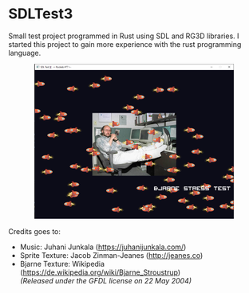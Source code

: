 # SDLTest3
Small test project programmed in Rust using SDL and RG3D libraries. I started this project to gain more experience with the rust programming language.

<p align="center">
 <img src="https://raw.githubusercontent.com/gpietz/SDLTest3/master/resources/gfx/screenshot.png" />
</p>
 
Credits goes to:
* Music: Juhani Junkala (https://juhanijunkala.com/)
* Sprite Texture: Jacob Zinman-Jeanes (http://jeanes.co)
* Bjarne Texture: Wikipedia (https://de.wikipedia.org/wiki/Bjarne_Stroustrup)  
  *(Released under the GFDL license on 22 May 2004)*
